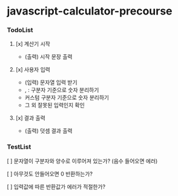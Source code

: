 # javascript-calculator-precourse

### TodoList

1. [x] 계산기 시작

   - (출력) 시작 문장 출력

2. [x] 사용자 입력

   - (입력) 문자열 입력 받기
   - , : 구분자 기준으로 숫자 분리하기
   - 커스텀 구분자 기준으로 숫자 분리하기
   - 그 외 잘못된 입력인지 확인

3. [x] 결과 출력
   - (출력) 덧셈 결과 출력

### TestList

[ ] 문자열이 구분자와 양수로 이루어져 있는가?
(음수 들어오면 에러)

[ ] 아무것도 안들어오면 0 반환하는가?

[ ] 입력값에 따른 반환값가 에러가 적절한가?
